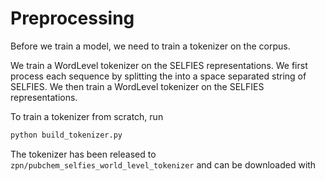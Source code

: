 # Preprocessing

Before we train a model, we need to train a tokenizer on the corpus.

We train a WordLevel tokenizer on the SELFIES representations. We first process each sequence by splitting the
into a space separated string of SELFIES. We then train a WordLevel tokenizer on the SELFIES representations.

To train a tokenizer from scratch, run

```bash
python build_tokenizer.py
```

The tokenizer has been released to `zpn/pubchem_selfies_world_level_tokenizer` and can be downloaded with
